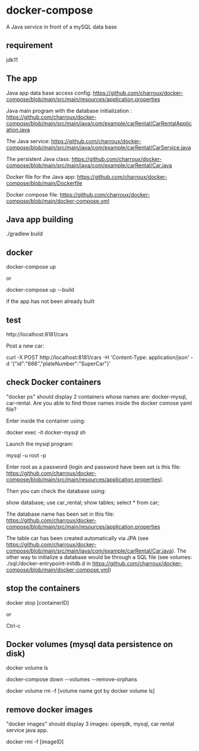 # docker-compose

A Java service in front of a mySQL data base

## requirement

jdk11

## The app

Java app data base access config: https://github.com/charroux/docker-compose/blob/main/src/main/resources/application.properties

Java main program with the database initialization : https://github.com/charroux/docker-compose/blob/main/src/main/java/com/example/carRental/CarRentalApplication.java

The Java service: https://github.com/charroux/docker-compose/blob/main/src/main/java/com/example/carRental/CarService.java

The persistent Java class: https://github.com/charroux/docker-compose/blob/main/src/main/java/com/example/carRental/Car.java

Docker file for the Java app: https://github.com/charroux/docker-compose/blob/main/Dockerfile

Docker compose file: https://github.com/charroux/docker-compose/blob/main/docker-compose.yml

## Java app building

./gradlew build

## docker

docker-compose up
 
or 

docker-compose up --build

if the app has not been already built

## test

http://localhost:8181/cars

Post a new car: 

curl -X POST http://localhost:8181/cars -H 'Content-Type: application/json' -d '{"id":"666","plateNumber":"SuperCar"}'

## check Docker containers

"docker ps" should display 2 containers whose names are: docker-mysql, car-rental. Are you able to find those names inside the docker comose yaml file?

Enter inside the container using: 

docker exec -it docker-mysql sh

Launch the mysql program: 

mysql -u root -p

Enter root as a password (login and password have been set is this file: https://github.com/charroux/docker-compose/blob/main/src/main/resources/application.properties). 

Then you can check the database using:

show database;
use car_rental;
show tables;
select * from car;

The database name has been set in this file: https://github.com/charroux/docker-compose/blob/main/src/main/resources/application.properties 

The table car has been created automatically via JPA (see https://github.com/charroux/docker-compose/blob/main/src/main/java/com/example/carRental/Car.java). 
The other way to initialize a database would be through a SQL file (see volumes: ./sql:/docker-entrypoint-initdb.d in https://github.com/charroux/docker-compose/blob/main/docker-compose.yml) 
## stop the containers

docker stop [containerID] 

or 

Ctrl-c

## Docker volumes (mysql data persistence on disk)

docker volume ls

docker-compose down --volumes --remove-orphans  

docker volume rm -f [volume name got by docker volume ls]

## remove docker images

"docker images" should display 3 images: openjdk, mysql, car rental service java app.

docker rmi -f [imageID]

